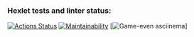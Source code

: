 ### Hexlet tests and linter status:
[![Actions Status](https://github.com/Muhomor-mushroom/frontend-project-44/actions/workflows/hexlet-check.yml/badge.svg)](https://github.com/Muhomor-mushroom/frontend-project-44/actions)
[![Maintainability](https://api.codeclimate.com/v1/badges/49167969104558f1625d/maintainability)](https://codeclimate.com/github/Muhomor-mushroom/frontend-project-44/maintainability)
[![Game-even asciinema](https://asciinema.org/connect/268fb0af-cbdf-4deb-a0d4-d1bf24a27522)]